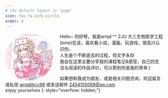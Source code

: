 ```yaml
---
# the default layout is 'page'
icon: fas fa-info-circle
order: 4
---
```


<img src="/assets/img/about.png" alt="Avatar" style="float: left; width: 150px; height: 150px; margin-right: 20px; border-radius: 50%; object-fit: cover; border: 2px solid #eee;">

Hello~ 你好呀，我是wrqd ^^
ZJU 大三生物医学工程(bme)在读，喜欢看小说，漫画，玩游戏，很高兴认识你。  
人生是个不断逝去的过程，但文字永存  
我会在这里主要分享我的课程笔记&感受，自己的生活与阅读的作品评价，可以帮到你是我的荣幸:)  

如果想和我成为朋友，或是相关问题咨询，欢迎留言或私信 [wrqd@cc98](mailto:wrqd@cc98) 或发送邮件 [2454155069@qq.com](mailto:2454155069@qq.com)  
*enjoy yourselves*
{: style="overflow: hidden;"}
